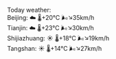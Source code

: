 Today weather:  
Beijing: ☁️   🌡️+20°C 🌬️↘35km/h  
Tianjin: ☁️   🌡️+23°C 🌬️↘30km/h  
Shijiazhuang: ☀️   🌡️+18°C 🌬️↘19km/h  
Tangshan: ☀️   🌡️+14°C 🌬️↘27km/h  
